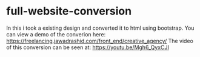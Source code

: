 # full-website-conversion
In this i took a existing design and converted it to html using bootstrap. You can view a demo of the converion here: https://freelancing.jawadrashid.com/front_end/creative_agency/ 
The video of this conversion can be seen at: https://youtu.be/Mgh6_QyxCJI
